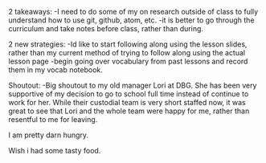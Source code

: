 2 takeaways:
-I need to do some of my on research outside of class to fully understand how to use git, github, atom, etc.
-it is better to go through the curriculum and take notes before class, rather than during.

2 new strategies:
-Id like to start following along using the lesson slides, rather than my current method of trying to follow along using the actual lesson page
-begin going over vocabulary from past lessons and record them in my vocab notebook.

Shoutout:
-Big shoutout to my old manager Lori at DBG. She has been very supportive of my decision to go to school full time instead of continue to work for her. While their custodial team is very short staffed now, it was great to see that Lori and the whole team were happy for me, rather than resentful to me for leaving.

I am pretty darn hungry.

Wish i had some tasty food.
